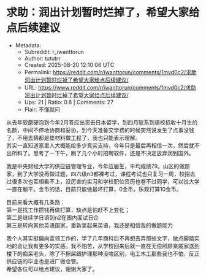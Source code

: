 # 求助：润出计划暂时烂掉了，希望大家给点后续建议

- Metadata:
  - Subreddit: r_iwanttorun
  - Author: tututrr
  - Created: 2025-08-20 12:10:06 UTC
  - Permalink: https://reddit.com/r/iwanttorun/comments/1mvd0c2/求助润出计划暂时烂掉了希望大家给点后续建议/
  - URL: https://www.reddit.com/r/iwanttorun/comments/1mvd0c2/求助润出计划暂时烂掉了希望大家给点后续建议/
  - Ups: 21 | Ratio: 0.8 | Comments: 27
  - Flair: 不懂就问


从去年软磨硬泡到今年2月答应出资去日本留学，到四月联系到语校招收十月生的名额，中间不停地协商和妥协，到今天准备交学费的时候突然说发生了点事没钱了，不用去猜都是垫材料做工程了，我也只能表示理解。  
其实一直知道家里人大概能给多少真实支持，今年只是最后再相信一次，然后就不出所料了。思考了一下午，刷了几个小时招聘软件，还是不决定放弃润到国外。

我是中央财经大学的供应链管理专业，今年应届生，平均成绩79。山区的做题家，到了大学没再做过题，四六级n3都裸考过，课程考试也只复习一周，校招去过很多次也互相看不上，没厉害的实习和学校职位资历也卷不过同学，可以说大学一直在躺平。金币的话，目前只能做最坏打算，0金币，乐观打算10金币。

目前来看大概有几条路：  
第一是找工作攒钱再做打算，缺点是怕赶不上变化；  
第二是继续学日语到n2在国内面试日企  
第三是转向其他英语国家，重新拿起来英语，我还是相信我的做题能力

我个人其实挺偏向蓝领工作的，学了几年商科后不再想去弄那些文字，做点脚踏实地的会让我有更多的实感。我不怕苦，从学校回来后就一直在无偿照顾亲戚家送到楼下的痴呆老头，除了不擦屎跟护理那种没啥区别，电工木工那些我也不怕，反正供应链的毕业也是进厂做仓管。  
希望各位可以给点建议，谢谢大家了。

